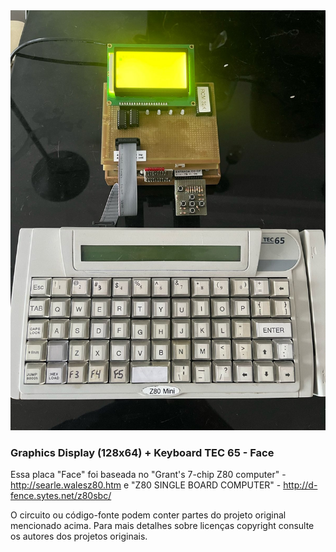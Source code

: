 <img src="https://github.com/diego123cruz/Z80Mini/blob/main/Z80MiniV3.jpeg" title="Z80Mini BaseBoard" alt="Z80Mini Graphics LCD v3">

### Graphics Display (128x64) + Keyboard TEC 65 - Face


Essa placa "Face" foi baseada no "Grant's 7-chip Z80 computer" - http://searle.walesz80.htm e "Z80 SINGLE BOARD COMPUTER" - http://d-fence.sytes.net/z80sbc/

O circuito ou código-fonte podem conter partes do projeto original mencionado acima. Para mais detalhes sobre licenças copyright consulte os autores dos projetos originais.
